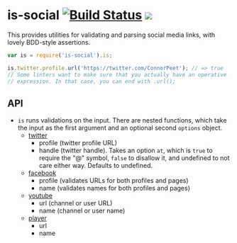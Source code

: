 # is-social [![Build Status](https://img.shields.io/travis/MCProHosting/is-social.svg?style=flat-square)](https://travis-ci.org/MCProHosting/is-social) [![](https://img.shields.io/coveralls/MCProHosting/is-social.svg?style=flat-square)](https://coveralls.io/r/MCProHosting/is-social)

This provides utilities for validating and parsing social media links, with lovely BDD-style assertions.

```js
var is = require('is-social').is;

is.twitter.profile.url('https://twitter.com/ConnorPeet'); // => true
// Some linters want to make sure that you actually have an operative
// expression. In that case, you can end with .url();
```

## API

  * `is` runs validations on the input. There are nested functions, which take the input as the first argument and an optional second `options` object.
    * [twitter](https://twitter.com)
      * profile (twitter profile URL)
      * handle (twitter handle). Takes an option `at`, which is `true` to require the "@" symbol, `false` to disallow it, and undefined to not care either way. Defaults to undefined.
    * [facebook](https://facebook.com)
      * profile (validates URLs for both profiles and pages)
      * name (validates names for both profiles and pages)
    * [youtube](https://youtube.com)
      * url (channel or user URL)
      * name (channel or user name)
    * [player](https://player.me)
      * url
      * name
